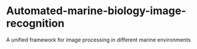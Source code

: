 # Automated-marine-biology-image-recognition
A unified framework for image processing in different marine environments

